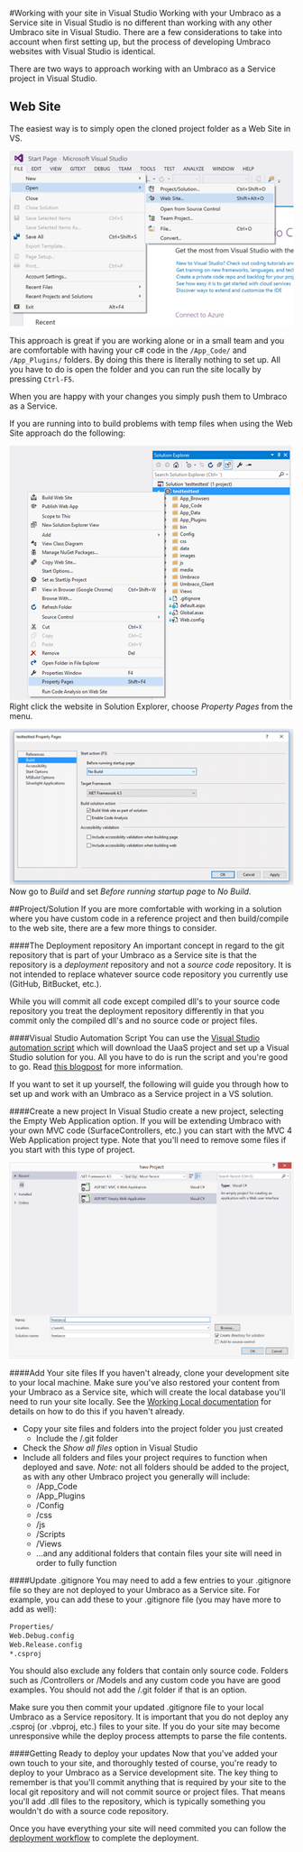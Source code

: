 #Working with your site in Visual Studio
Working with your Umbraco as a Service site in Visual Studio is no different than working with any other Umbraco site in Visual Studio. There are a few considerations to take into account when first setting up, but the process of developing Umbraco websites with Visual Studio is identical.

There are two ways to approach working with an Umbraco as a Service project in Visual Studio.

## Web Site
The easiest way is to simply open the cloned project folder as a Web Site in VS.

![Open as Web Site](images/openwebsite.jpg)

This approach is great if you are working alone or in a small team and you are comfortable with having your c# code in the `/App_Code/` and `/App_Plugins/` folders. By doing this there is literally nothing to set up. All you have to do is open the folder and you can run the site locally by pressing `Ctrl-F5`.

When you are happy with your changes you simply push them to Umbraco as a Service.

If you are running into to build problems with temp files when using the Web Site approach do the following:

![Property Pages](images/propertypages.png)
Right click the website in Solution Explorer, choose *Property Pages* from the menu.

![No build](images/nobuild.png)
Now go to *Build* and set *Before running startup page* to *No Build*.

##Project/Solution
If you are more comfortable with working in a solution where you have custom code in a reference project and then build/compile to the web site, there are a few more things to consider.

####The Deployment repository
An important concept in regard to the git repository that is part of your Umbraco as a Service site is that the repository is a *deployment* repository and not a *source code* repository. It is not intended to replace whatever source code repository you currently use (GitHub, BitBucket, etc.).

While you will commit all code except compiled dll's to your source code repository you treat the deployment repository differently in that you commit only the compiled dll's and no source code or project files.

####Visual Studio Automation Script
You can use the [Visual Studio automation script](http://umbracoreleases.blob.core.windows.net/download/UaaS.cmd) which will download the UaaS project and set up a Visual Studio solution for you. All you have to do is run the script and you're good to go. Read [this blogpost](https://cultiv.nl/blog/visual-studio-and-umbraco-as-a-service/) for more information.

If you want to set it up yourself, the following will guide you through how to set up and work with an Umbraco as a Service project in a VS solution.

####Create a new project
In Visual Studio create a new project, selecting the Empty Web Application option. If you will be extending Umbraco with your own MVC code (SurfaceControllers, etc.) you can start with the MVC 4 Web Application project type. Note that you'll need to remove some files if you start with this type of project.

![visualstudio](images/filenewproject.png)

####Add Your site files
If you haven't already, clone your development site to your local machine. Make sure you've also restored your content from your Umbraco as a Service site, which will create the local database you'll need to run your site locally. See the [Working Local documentation](../Working-Locally/) for details on how to do this if you haven't already.

- Copy your site files and folders into the project folder you just created
    * Include the /.git folder
- Check the *Show all files* option in Visual Studio
- Include all folders and files your project requires to function when deployed and save. _Note:_ not all folders should be added to the project, as with any other Umbraco project you generally will include:
    * /App_Code
    * /App_Plugins
    * /Config
    * /css
    * /js
    * /Scripts
    * /Views
    * ...and any additional folders that contain files your site will need in order to fully function

####Update .gitignore
You may need to add a few entries to your .gitignore file so they are not deployed to your Umbraco as a Service site. For example, you can add these to your .gitignore file (you may have more to add as well):

    Properties/
    Web.Debug.config
    Web.Release.config
    *.csproj

You should also exclude any folders that contain only source code. Folders such as /Controllers or /Models and any custom code you have are good examples. You should not add the /.git folder if that is an option.

Make sure you then commit your updated .gitignore file to your local Umbraco as a Service repository. It is important that you do not deploy any .csproj (or .vbproj, etc.) files to your site. If you do your site may become unresponsive while the deploy process attempts to parse the file contents.

####Getting Ready to deploy your updates
Now that you've added your own touch to your site, and thoroughly tested of course, you're ready to deploy to your Umbraco as a Service development site. The key thing to remember is that you'll commit anything that is required by your site to the local git repository and will not commit source or project files. That means you'll add .dll files to the repository, which is typically something you wouldn't do with a source code repository.

Once you have everything your site will need commited you can follow the [deployment workflow](../../Deployment/) to complete the deployment.
